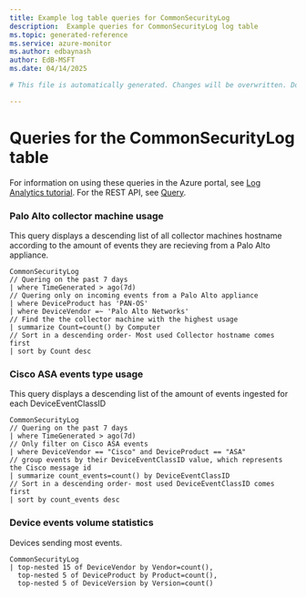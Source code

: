 ```yaml
---
title: Example log table queries for CommonSecurityLog
description:  Example queries for CommonSecurityLog log table
ms.topic: generated-reference
ms.service: azure-monitor
ms.author: edbaynash
author: EdB-MSFT
ms.date: 04/14/2025

# This file is automatically generated. Changes will be overwritten. Do not change this file directly. 

---
```


# Queries for the CommonSecurityLog table

For information on using these queries in the Azure portal, see [Log Analytics tutorial](/azure/azure-monitor/logs/log-analytics-tutorial). For the REST API, see [Query](/azure/azure-monitor/logs/api/overview).


### Palo Alto collector machine usage  


This query displays a descending list of all collector machines hostname according to the amount of events they are recieving from a Palo Alto appliance.  

```query
CommonSecurityLog
// Quering on the past 7 days
| where TimeGenerated > ago(7d)
// Quering only on incoming events from a Palo Alto appliance
| where DeviceProduct has 'PAN-OS'
| where DeviceVendor =~ 'Palo Alto Networks'
// Find the the collector machine with the highest usage
| summarize Count=count() by Computer
// Sort in a descending order- Most used Collector hostname comes first
| sort by Count desc
```



### Cisco ASA events type usage  


This query displays a descending list of the amount of events ingested for each DeviceEventClassID  

```query
CommonSecurityLog 
// Quering on the past 7 days
| where TimeGenerated > ago(7d)
// Only filter on Cisco ASA events
| where DeviceVendor == "Cisco" and DeviceProduct == "ASA"
// group events by their DeviceEventClassID value, which represents the Cisco message id
| summarize count_events=count() by DeviceEventClassID
// Sort in a descending order- most used DeviceEventClassID comes first
| sort by count_events desc
```



### Device events volume statistics  


Devices sending most events.  

```query
CommonSecurityLog
| top-nested 15 of DeviceVendor by Vendor=count(),
  top-nested 5 of DeviceProduct by Product=count(),
  top-nested 5 of DeviceVersion by Version=count()
```

